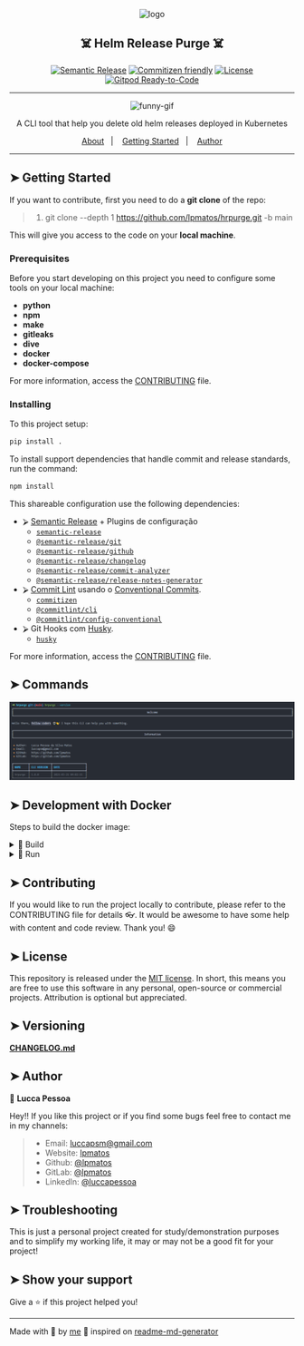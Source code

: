 <p align="center">
  <img alt="logo" src="https://media2.giphy.com/media/l161uJh2ZVzgc/giphy.gif" width="350px" float="center"/>
</p>

<h2 align="center">☠️ Helm Release Purge ☠️</h2>

<div align="center">

[![Semantic Release](https://img.shields.io/badge/%20%20%F0%9F%93%A6%F0%9F%9A%80-semantic--release-e10079.svg)](https://github.com/lpmatos/hrpurge)
[![Commitizen friendly](https://img.shields.io/badge/commitizen-friendly-brightgreen.svg)](https://github.com/lpmatos/hrpurge)
[![License](https://img.shields.io/badge/license-MIT-blue.svg)](/LICENSE)
[![Gitpod Ready-to-Code](https://img.shields.io/badge/Gitpod-Ready--to--Code-blue?logo=gitpod)](https://gitpod.io/#https://github.com/lpmatos/hrpurge)

</div>

---

<p align="center">
  <img alt="funny-gif" src="https://steamuserimages-a.akamaihd.net/ugc/90470964761468233/EBE96184DD5BD1AFD12E7550B87CE0E24D9772AB/" width="450px" float="center"/>
</p>

<p align="center">  
  A CLI tool that help you delete old helm releases deployed in Kubernetes
</p>

<p align="center">
  <a href="#about">About</a>&nbsp;&nbsp;&nbsp;|&nbsp;&nbsp;&nbsp;
  <a href="#getting-started">Getting Started</a>&nbsp;&nbsp;&nbsp;|&nbsp;&nbsp;&nbsp;
  <a href="#author">Author</a>
</p>

---

## ➤ Getting Started <a name = "getting-started"></a>

If you want to contribute, first you need to do a **git clone** of the repo:

>
> 1. git clone --depth 1 <https://github.com/lpmatos/hrpurge.git> -b main
>

This will give you access to the code on your **local machine**.

### Prerequisites

Before you start developing on this project you need to configure some tools on your local machine:

- **python**
- **npm**
- **make**
- **gitleaks**
- **dive**
- **docker**
- **docker-compose**

For more information, access the [CONTRIBUTING](CONTRIBUTING.md) file.

### Installing

To this project setup:

```bash
pip install .
```

To install support dependencies that handle commit and release standards, run the command:

```bash
npm install
```

This shareable configuration use the following dependencies:

- ⮚ [Semantic Release](https://github.com/semantic-release) + Plugins de configuração
  - [`semantic-release`](https://github.com/semantic-release/semantic-release)
  - [`@semantic-release/git`](https://github.com/semantic-release/git)
  - [`@semantic-release/github`](https://github.com/semantic-release/github)
  - [`@semantic-release/changelog`](https://github.com/semantic-release/changelog)
  - [`@semantic-release/commit-analyzer`](https://github.com/semantic-release/commit-analyzer)
  - [`@semantic-release/release-notes-generator`](https://github.com/semantic-release/release-notes-generator)
- ⮚ [Commit Lint](https://github.com/conventional-changelog/commitlint) usando o [Conventional Commits](https://www.conventionalcommits.org/en/v1.0.0/).
  - [`commitizen`](https://github.com/commitizen/cz-cli)
  - [`@commitlint/cli`](https://github.com/conventional-changelog/commitlint)
  - [`@commitlint/config-conventional`](https://github.com/conventional-changelog/commitlint)
- ⮚ Git Hooks com [Husky](https://github.com/typicode/husky).
  - [`husky`](https://github.com/semantic-release/git)

For more information, access the [CONTRIBUTING](CONTRIBUTING.md) file.

## ➤ Commands

<p align="left">
  <img alt="version" src="./assets/version.png" width="600px" float="center"/>
</p>

## ➤ Development with Docker


Steps to build the docker image:

<details><summary>🐋 Build</summary>
<p>

Docker commands to build your image:

```bash
docker image build -t <IMAGE_NAME> -f <PATH_DOCKERFILE> <PATH_CONTEXT_DOCKERFILE>
docker image build -t <IMAGE_NAME> . (This context)
```
</p>
</details>

<details><summary>🐋 Run</summary>
<p>

Docker commands to run a container with yout image:

* **Linux** running:

```bash
docker container run -d -p <LOCAL_PORT:CONTAINER_PORT> <IMAGE_NAME> <COMMAND>
docker container run -it --rm --name <CONTAINER_NAME> -p <LOCAL_PORT:CONTAINER_PORT> <IMAGE_NAME> <COMMAND>
```

* **Windows** running:

```bash
winpty docker.exe container run -it --rm <IMAGE_NAME> <COMMAND>
```
</p>
</details>

## ➤ Contributing

If you would like to run the project locally to contribute, please refer to the CONTRIBUTING file for details 👓. It would be awesome to have some help with content and code review. Thank you! 😄

## ➤ License <a name = "license"></a>

This repository is released under the [MIT license](https://opensource.org/licenses/MIT). In short, this means you are free to use this software in any personal, open-source or commercial projects. Attribution is optional but appreciated.

## ➤ Versioning <a name = "versioning"></a>

[**CHANGELOG.md**](CHANGELOG.md)

## ➤ Author <a name = "author"></a>

👤 **Lucca Pessoa**

Hey!! If you like this project or if you find some bugs feel free to contact me in my channels:

>
> * Email: luccapsm@gmail.com
> * Website: [lpmatos](https://github.com/lpmatos)
> * Github: [@lpmatos](https://github.com/lpmatos)
> * GitLab: [@lpmatos](https://gitlab.com/lpmatos)
> * LinkedIn: [@luccapessoa](https://www.linkedin.com/in/luccapessoa/)
>

## ➤ Troubleshooting <a name = "troubleshooting"></a>

This is just a personal project created for study/demonstration purposes and to simplify my working life, it may or may not be a good fit for your project!

## ➤ Show your support <a name = "show-your-support"></a>

Give a ⭐️ if this project helped you!

---

Made with 💜 by [me](https://github.com/lpmatos) 👋 inspired on [readme-md-generator](https://github.com/kefranabg/readme-md-generator)
